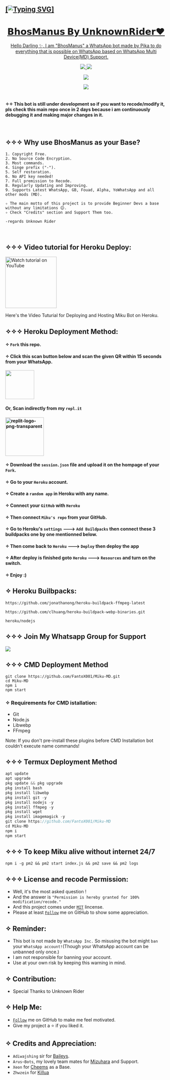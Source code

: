 <p align="center">
   <a href= "https://github.com/Pika4O4">
 
## [![Typing SVG](https://readme-typing-svg.herokuapp.com?font=Rockstar-ExtraBold&color=A020F0&lines=࿐𝐖𝐞𝐥𝐜𝐨𝐦𝐞+𝐓𝐨+𝐁𝐇𝐎𝐒𝐌𝐀𝐍𝐔𝐒+𝐁𝐘+𝐔𝐧𝐤𝐧𝐨𝐰𝐧𝐑𝐢𝐝𝐞𝐫༒4O4࿐+❤️)]
   
</p>
<h1 align="center"> 𝗕𝗵𝗼𝘀𝗠𝗮𝗻𝘂𝘀 𝗕𝘆 𝗨𝗻𝗸𝗻𝗼𝘄𝗻𝗥𝗶𝗱𝗲𝗿❤️
</h1>
<p align="center"> 
  Hello Darling ✨, I am "BhosManus" a WhatsApp bot made by Pika to do everything that is possible on WhatsApp based on WhatsApp Multi Device(MD) Support.

<p align="center">
  <a href="https://github.com/teamriders098/BHOSMANUS/fork">
    <img src="https://img.shields.io/github/forks/teamriders098/BHOSMANUS?label=Fork&style=social">
    
    
  <a href="https://github.com/teamriders098/BHOSMANUS/stargazers">
    <img src="https://img.shields.io/github/stars/teamriders098/BHOSMANUS?style=social">
  </a>

<p align="center">       
  <a href="https://github.com/FantoX001/Miku-MD">
    <img src="https://visitor-badge.glitch.me/badge?page_id=https://github.com/teamriders098/BHOSMANUS.visitor-badge&left_text=Total%20Repo%20Visits">
    
     
 <p align="center">        
<a href="https://github.com/FantoX001">
    <img src="https://visitor-badge.glitch.me/badge?page_id=https://github.com/FantoX001.visitor-badge&left_text=Total%20Profile%20Visitors">
  </a>
</br>
      
</br> 
   
#### ✧✧ This bot is still under development so if you want to recode/modify it, pls check this main repo once in 2 days because i am continuously debugging it and making major changes in it.
</br>
  

## ✧✧✧ Why use BhosManus as your Base?

```
1. Copyright Free.
2. No Source Code Encryption.
3. Most commands.
4. Singe prefix ("-").
5. Self restoration.
6. No API key needed!
7. Full premission to Recode.
8. Regularly Updating and Improving.
9. Supports Latest WhatsApp, GB, Fouad, Alpha, YoWhatsApp and all other mods (MD).

✧ The main motto of this project is to provide Beginner Devs a base without any limitations 😊.
✧ Check "Credits" section and Support Them too.

-regards Unknown Rider
```
</br>

## ✧✧✧ Video tutorial for Heroku Deploy:

<a href="https://youtu.be/fZdM7Ahb4JE"><img src="https://i.ibb.co/71mYRh4/116-1161192-podcast-subscribe-listen-button-youtube-sign-hd-png.png" alt="Watch tutorial on YouTube" border="0"  width="160"></a>

Here's the Video Tuturial for Deploying and Hosting Miku Bot on Heroku.

## ✧✧✧ Heroku Deployment Method:

#### ✧ `Fork` this repo.

#### ✧ Click this scan button below and scan the given QR within 15 seconds from your WhatsApp. 
<a href="https://bhosmanus-bot-qr.teamriders098.repl.co/"><img src="https://play-lh.googleusercontent.com/901aMQFFnVoX2T-YuJmTIwpPve_SUgMv_QSyzMSPtAqt_l0CyXN1DxfD6xXU0r2f9iM=w240-h480-rw" width="90" />
</a>
#### Or, Scan indirectly from my `repl.it`

#### <a href="https://replit.com/@teamriders098/BHOSMANUS-BOT-QR?v=1"><img src="https://i.ibb.co/pPQjJL2/replit-logo-png-transparent.png" alt="replit-logo-png-transparent" border="0"  width="120"></a>
#### ✧ Download the `session.json` file and upload it on the hompage of your `Fork`.
#### ✧ Go to your `Heroku` account.
#### ✧ Create a `random app` in Heroku with any name.
#### ✧ Connect your `GitHub` with `Heroku`
#### ✧ Then connect `Miku's repo` from your GitHub.
#### ✧ Go to Heroku's `settings` ---> `Add Buildpacks` then connect these 3 buildpacks one by one mentionned    below.
#### ✧ Then come back to `Heroku` ---> `Deploy` then deploy the app
#### ✧ After deploy is finished goto `Heroku` ---> `Resources` and turn on the switch.
#### ✧ Enjoy :)


## ✧ Heroku Builbpacks:

```
https://github.com/jonathanong/heroku-buildpack-ffmpeg-latest
``` 
```
https://github.com/clhuang/heroku-buildpack-webp-binaries.git
```
```
heroku/nodejs
```


## ✧✧✧ Join My Whatsapp Group for Support

<a href="https://chat.whatsapp.com/DnAKuw2ZFre3VA5ly7KNeV"><img src="https://img.shields.io/badge/Join Group-25D366?style=for-the-badge&logo=whatsapp&logoColor=white" />
</a>

## ✧✧✧ CMD Deployment Method
```
git clone https://github.com/FantoX001/Miku-MD.git
cd Miku-MD
npm i
npm start
```

### ✧ Requirements for CMD istallation:
- Git
- Node.js
- Libwebp
- FFmpeg

Note: If you don't pre-install these plugins before CMD Installation bot couldn't execute name commands!
</br> 

## ✧✧✧ Termux Deployment Method
```js
apt update
apt upgrade
pkg update && pkg upgrade
pkg install bash
pkg install libwebp
pkg install git -y
pkg install nodejs -y 
pkg install ffmpeg -y 
pkg install wget
pkg install imagemagick -y
git clone https://github.com/FantoX001/Miku-MD
cd Miku-MD
npm i
npm start
```

## ✧✧✧ To keep Miku alive without internet 24/7

```
npm i -g pm2 && pm2 start index.js && pm2 save && pm2 logs
```

## ✧✧✧ License and recode Permission:
- Well, it's the most asked question !
- And the answer is `"Permission is hereby granted for 100% modification/recode."`
- And this project comes under [`MIT`](https://github.com/FantoX001/Miku-MD/blob/main/LICENSE.md) lincense.
- Please at least [`Follow`](https://github.com/FantoX001/#follow) me on GitHub to show some appreciation.
   
   
## ✧ Reminder:
- This bot is not made by `WhatsApp Inc.` So misusing the bot might `ban` your `WhatsApp account!`(Though your WhatsApp account can be unbanned only once.)
- I am not responsible for banning your account.
- Use at your own risk by keeping this warning in mind.
 


## ✧ Contribution:
- Special Thanks to Unknown Rider



## ✧ Help Me:
- [`Follow`](https://github.com/FantoX001/#follow) me on GitHub to make me feel motivated.
- Give my project a ⭐ if you liked it.

     
## ✧ Credits and Appreciation:

-   `Adiwajshing` sir for [Baileys](https://github.com/adiwajshing/baileys).
-   `Arus~Bots`, my lovely team mates for [Mizuhara](https://github.com/Arus-Bots/Mizuhara) and Support.
-   `Xeon` for [Cheems](https://github.com/DGXeon/CheemsBot-MD2) as a Base.
-   `Zhwzein` for [Killua](https://github.com/zhwzein/Killua-Zoldyck)
